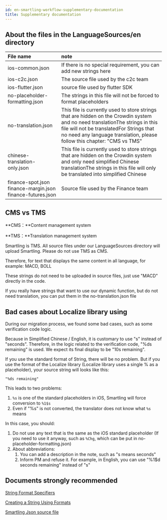 ```yaml
---
id: en-smartling-workflow-supplementary-documentation
title: Supplementary documentation
---
```


## About the files in the LanguageSources/en directory

| File name                                                  | note                                                         |
| :--------------------------------------------------------- | :----------------------------------------------------------- |
| ios-common.json                                            | If there is no special requirement, you can add new strings here |
| ios-c2c.json                                               | The source file used by the c2c team                         |
| ios-flutter.json                                           | source file used by flutter SDK                              |
| no-placeholder-formatting.json                             | The strings in this file will not be forced to format placeholders |
| no-translation.json                                        | This file is currently used to store strings that are hidden on the Crowdin system and no need translationThe strings in this file will not be translatedFor Strings that no need any language translation, please follow this chapter: "CMS vs TMS" |
| chinese-translation-only.json                              | This file is currently used to store strings that are hidden on the Crowdin system and only need simplified Chinese translationThe strings in this file will only be translated into simplified Chinese |
| finance-spot.json finance-margin.json finance-futures.json | Source file used by the Finance team                         |

## CMS vs TMS

**CMS：**Content management system

**TMS：**Translation management system

Smartling is TMS. All source files under our LanguageSources directory will upload Smartling. Please do not use TMS as CMS.

Therefore, for text that displays the same content in all language, for example: MACD, BOLL

These strings do not need to be uploaded in source files, just use "MACD" directly in the code.



If you really have strings that want to use our dynamic function, but do not need translation, you can put them in the no-translation.json file

## Bad cases about Localize library using

During our migration process, we found some bad cases, such as some verification code logic.

Because in Simplified Chinese / English, it is customary to use "s" instead of "seconds". Therefore, in the logic related to the verification code, "%ds remaining" is used. We expect its final display to be "10s remaining".

If you use the standard format of String, there will be no problem. But if you use the format of the Localize library (Localize library uses a single % as a placeholder), your source string will looks like this:

```
"%ds remaining"
```

This leads to two problems:

1. `%s` is one of the standard placeholders in iOS, Smartling will force conversion to `%1$s`
2. Even if "%s" is not converted, the translator does not know what `%s` means

In this case, you should:

1. Do not use any text that is the same as the iOS standard placeholder (If you need to use it anyway, such as `%Chg`, which can be put in no-placeholder-formatting.json)
2. About abbreviations:
   1. You can add a description in the note, such as "s means seconds"
   2. Inform PM and refuse it. For example, in English, you can use "%1$d seconds remaining" instead of "s"

## Documents strongly recommended

[String Format Specifiers](https://developer.apple.com/library/archive/documentation/Cocoa/Conceptual/Strings/Articles/formatSpecifiers.html)

[Creating a String Using Formats](https://developer.apple.com/documentation/swift/string)

[Smartling Json source file](https://help.smartling.com/hc/en-us/articles/360008000733)

